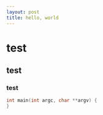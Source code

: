 ```yaml
---
layout: post
title: hello, world
---
```

# test

## test

### test

```c
int main(int argc, char **argv) {
}
```